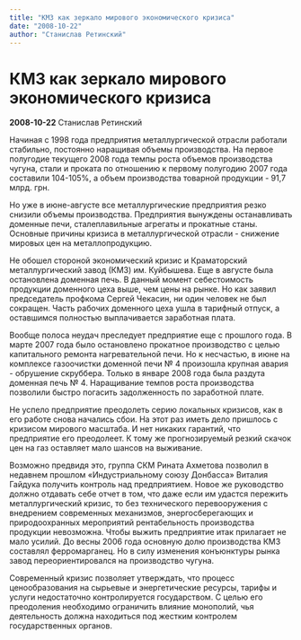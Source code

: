 ```yaml
---
title: "КМЗ как зеркало мирового экономического кризиса"
date: "2008-10-22"
author: "Станислав Ретинский"
---
```


# КМЗ как зеркало мирового экономического кризиса

**2008-10-22** Станислав Ретинский

Начиная с 1998 года предприятия металлургической отрасли работали стабильно, постоянно наращивая объемы производства. На первое полугодие текущего 2008 года темпы роста объемов производства чугуна, стали и проката по отношению к первому полугодию 2007 года составили 104-105%, а объем производства товарной продукции - 91,7 млрд. грн.

Но уже в июне-августе все металлургические предприятия резко снизили объемы производства. Предприятия вынуждены останавливать доменные печи, сталеплавильные агрегаты и прокатные станы. Основные причины кризиса в металлургической отрасли - снижение мировых цен на металлопродукцию.

Не обошел стороной экономический кризис и Краматорский металлургический завод (КМЗ) им. Куйбышева. Еще в августе была остановлена доменная печь. В данный момент себестоимость продукции доменного цеха выше, чем цены на рынке. Но как заявил председатель профкома Сергей Чекасин, ни один человек не был сокращен. Часть рабочих доменного цеха ушла в тарифный отпуск, а оставшимся полностью выплачивается заработная плата.

Вообще полоса неудач преследует предприятие еще с прошлого года. В марте 2007 года было остановлено прокатное производство с целью капитального ремонта нагревательной печи. Но к несчастью, в июне на комплексе газоочистки доменной печи № 4 произошла крупная авария - обрушение скруббера. Только в январе 2008 года была раздута доменная печь № 4. Наращивание темпов роста производства позволили быстро погасить задолженность по заработной плате.

Не успело предприятие преодолеть серию локальных кризисов, как в его работе снова начались сбои. На этот раз иметь дело пришлось с кризисом мирового масштаба. И нет никаких гарантий, что предприятие его преодолеет. К тому же прогнозируемый резкий скачок цен на газ оставляет мало шансов на выживание.

Возможно предвидя это, группа СКМ Рината Ахметова позволил в недавнем прошлом «Индустриальному союзу Донбасса» Виталия Гайдука получить контроль над предприятием. Новое же руководство должно отдавать себе отчет в том, что даже если им удастся пережить металлургический кризис, то без технического перевооружения с внедрением современных механизмов, энергосберегающих и природоохранных мероприятий рентабельность производства продукции невозможна. Чтобы выжить предприятие итак прилагает не мало усилий. До весны 2006 года основную долю производства КМЗ составлял ферромарганец. Но в силу изменения конъюнктуры рынка завод переориентировался на производство чугуна.

Современный кризис позволяет утверждать, что процесс ценообразования на сырьевые и энергетические ресурсы, тарифы и услуги недостаточно контролируется государством. С целью его преодоления необходимо ограничить влияние монополий, чья деятельность должна находиться под жестким контролем государственных органов.